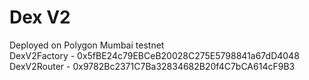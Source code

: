 # Dex V2

Deployed on Polygon Mumbai testnet  
DexV2Factory - 0x5fBE24c79EBCeB20028C275E5798841a67dD4048  
DexV2Router - 0x9782Bc2371C7Ba32834682B20f4C7bCA614cF9B3
